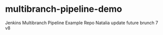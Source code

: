 # multibranch-pipeline-demo
Jenkins Multibranch Pipeline Example Repo
  Natalia update future brunch 7
    v8
